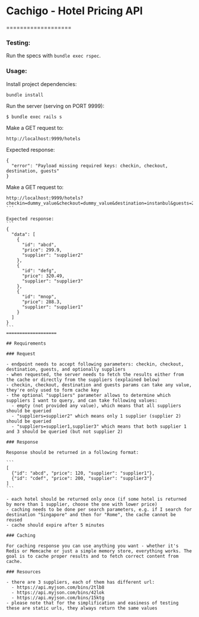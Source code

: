 # Cachigo - Hotel Pricing API

===================

### Testing:

Run the specs with `bundle exec rspec`.



### Usage:

Install project dependencies:
```
bundle install
```

Run the server (serving on PORT 9999):
```
$ bundle exec rails s
```

Make a GET request to:
```
http://localhost:9999/hotels
```

Expected response:
```
{
  "error": "Payload missing required keys: checkin, checkout, destination, guests"
}
```

Make a GET request to:
````
http://localhost:9999/hotels?checkin=dummy_value&checkout=dummy_value&destination=instanbul&guests=2
```

Expected response:
```
{
  "data": [
    {
      "id": "abcd",
      "price": 299.9,
      "supplier": "supplier2"
    },
    {
      "id": "defg",
      "price": 320.49,
      "supplier": "supplier3"
    },
    {
      "id": "mnop",
      "price": 288.3,
      "supplier": "supplier1"
    }
  ]
}
```
===================

## Requirements

### Request

- endpoint needs to accept following parameters: checkin, checkout, destination, guests, and optionally suppliers
- when requested, the server needs to fetch the results either from the cache or directly from the suppliers (explained below)
- checkin, checkout, destination and guests params can take any value, they're only used to form cache key
- the optional "suppliers" parameter allows to determine which suppliers I want to query, and can take following values:
  - empty (not provided any value), which means that all suppliers should be queried
  - "suppliers=supplier2" which means only 1 supplier (supplier 2) should be queried
  - "suppliers=supplier1,supplier3" which means that both supplier 1 and 3 should be queried (but not supplier 2)

### Response

Response should be returned in a following format:

```
[
  {"id": "abcd", "price": 120, "supplier": "supplier1"},
  {"id": "cdef", "price": 200, "supplier": "supplier3"}
]
```

- each hotel should be returned only once (if some hotel is returned by more than 1 supplier, choose the one with lower price)
- caching needs to be done per search parameters, e.g. if I search for destination "Singapore" and then for "Rome", the cache cannot be reused
- cache should expire after 5 minutes

### Caching

For caching response you can use anything you want - whether it's Redis or Memcache or just a simple memory store, everything works. The goal is to cache proper results and to fetch correct content from cache.

### Resources

- there are 3 suppliers, each of them has different url:
  - https://api.myjson.com/bins/2tlb8
  - https://api.myjson.com/bins/42lok
  - https://api.myjson.com/bins/15ktg
- please note that for the simplification and easiness of testing these are static urls, they always return the same values
